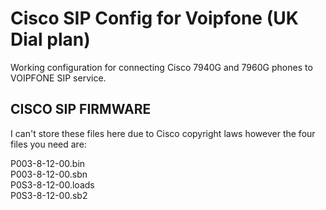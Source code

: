 # Cisco SIP Config for Voipfone (UK Dial plan) #
Working configuration for connecting Cisco 7940G and 7960G phones to VOIPFONE SIP service.

## CISCO SIP FIRMWARE ##
I can't store these files here due to Cisco copyright laws however the four files you need are:

P003-8-12-00.bin  
P003-8-12-00.sbn  
P0S3-8-12-00.loads  
P0S3-8-12-00.sb2  
